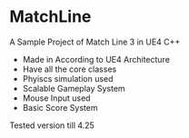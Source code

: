 # MatchLine
A Sample Project of Match Line 3 in UE4 C++

- Made in According to UE4 Architecture
- Have all the core classes
- Phyiscs simulation used
- Scalable Gameplay System
- Mouse Input used
- Basic Score System 

Tested version till 4.25
